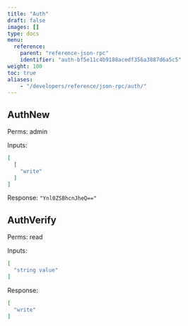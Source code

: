 ```yaml
---
title: "Auth"
draft: false
images: []
type: docs
menu:
  reference:
    parent: "reference-json-rpc"
    identifier: "auth-bf5e11c4b9188acedf356a3887d6a5c5"
weight: 100
toc: true
aliases:
    - "/developers/reference/json-rpc/auth/"
---
```


## AuthNew

Perms: admin

Inputs:

```json
[
  [
    "write"
  ]
]
```

Response: `"Ynl0ZSBhcnJheQ=="`

## AuthVerify

Perms: read

Inputs:

```json
[
  "string value"
]
```

Response:

```json
[
  "write"
]
```
<!--REVIEWED!-->